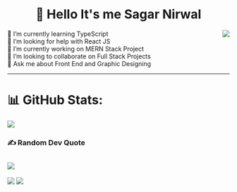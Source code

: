 <h1 align="center">👋 Hello It's me Sagar Nirwal</h1>

<img align="right" src="https://spotify-github-profile.vercel.app/api/view?uid=tlitwt146i78q30xk95hi390z&cover_image=true&theme=default" />

🌱 I’m currently learning TypeScript<br>🤝 I’m looking for help with React JS<br>🔭 I’m currently working on MERN Stack Project<br>👯 I’m looking to collaborate on Full Stack Projects<br>💬 Ask me about Front End and Graphic Designing
<br>
<hr>

# 📊 GitHub Stats:
![](https://github-readme-streak-stats.herokuapp.com/?user=sn247776&theme=vision-friendly-dark&hide_border=false)
### ✍️ Random Dev Quote
![](https://quotes-github-readme.vercel.app/api?type=horizontal&theme=gruvbox)
---
![](https://github-readme-stats.vercel.app/api?username=sn247776&theme=vision-friendly-dark&hide_border=false&include_all_commits=false&count_private=false)
![](https://github-readme-stats.vercel.app/api/top-langs/?username=sn247776&theme=vision-friendly-dark&hide_border=false&include_all_commits=false&count_private=false&layout=compact)